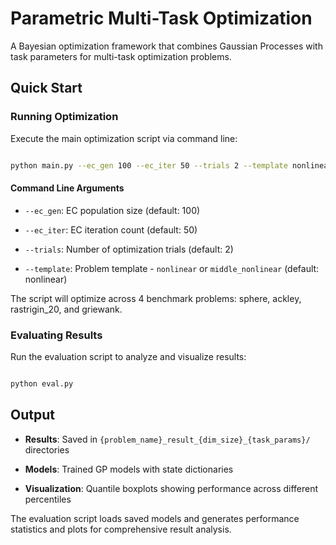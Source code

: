 # Parametric Multi-Task Optimization



A Bayesian optimization framework that combines Gaussian Processes with task parameters for multi-task optimization problems.



## Quick Start



### Running Optimization



Execute the main optimization script via command line:



```bash

python main.py --ec_gen 100 --ec_iter 50 --trials 2 --template nonlinear

```



#### Command Line Arguments



- `--ec_gen`: EC population size (default: 100)

- `--ec_iter`: EC iteration count (default: 50) 

- `--trials`: Number of optimization trials (default: 2)

- `--template`: Problem template - `nonlinear` or `middle_nonlinear` (default: nonlinear)



The script will optimize across 4 benchmark problems: sphere, ackley, rastrigin_20, and griewank.



### Evaluating Results



Run the evaluation script to analyze and visualize results:



```bash

python eval.py

```




## Output



- **Results**: Saved in `{problem_name}_result_{dim_size}_{task_params}/` directories

- **Models**: Trained GP models with state dictionaries

- **Visualization**: Quantile boxplots showing performance across different percentiles



The evaluation script loads saved models and generates performance statistics and plots for comprehensive result analysis.

